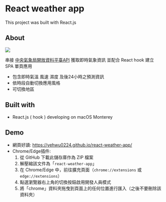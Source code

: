 # React weather app 
This project was built with React.js

## About
![](https://imgur.com/PLEqiZQ.jpg)

串接 [中央氣象局開放資料平臺API](https://opendata.cwb.gov.tw/dist/opendata-swagger.html) 獲取即時氣象資訊
並配合 React hook 建立 SPA 單頁應用
- 包含即時氣溫 風速 濕度 及後24小時之預測資訊
- 依時段自動切換應用風格
- 可切換地區

## Built with
- React.js ( hook )
developing on macOS Monterey

## Demo
- 網頁好讀: <https://yehwu0224.github.io/react-weather-app/>
- Chrome/Edge插件:
    1. 從 GitHub 下載此儲存庫作為 ZIP 檔案
    1. 解壓縮該文件為「`react-weather-app`」
    1. 在 Chrome/Edge 中，前往擴充頁面（`chrome://extensions` 或 `edge://extensions`）
    1. 點選瀏覽器右上角的切換按鈕啟用開發人員模式
    1. 將「chrome」資料夾拖曳到頁面上的任何位置進行匯入（之後不要刪除該資料夾）
